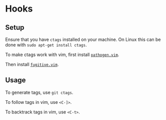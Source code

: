 # Hooks
## Setup
Ensure that you have `ctags` installed on your machine. On Linux this can be done with `sudo apt-get install ctags`.

To make ctags work with vim, first install [`pathogen.vim`](https://github.com/tpope/vim-pathogen).

Then install [`fugitive.vim`](https://github.com/tpope/vim-fugitive).

## Usage
To generate tags, use `git ctags`.

To follow tags in vim, use `<C-]>`.

To backtrack tags in vim, use `<C-t>`.
